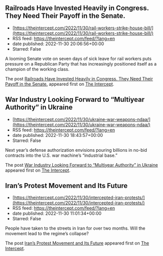 ## Railroads Have Invested Heavily in Congress. They Need Their Payoff in the Senate.
 - [https://theintercept.com/2022/11/30/rail-workers-strike-house-bill/](https://theintercept.com/2022/11/30/rail-workers-strike-house-bill/)
 - RSS feed: https://theintercept.com/feed/?lang=en
 - date published: 2022-11-30 20:06:56+00:00
 - Starred: False

<p>A looming Senate vote on seven days of sick leave for rail workers puts pressure on a Republican Party that has increasingly positioned itself as a champion of the working class.</p>
<p>The post <a href="https://theintercept.com/2022/11/30/rail-workers-strike-house-bill/" rel="nofollow">Railroads Have Invested Heavily in Congress. They Need Their Payoff in the Senate.</a> appeared first on <a href="https://theintercept.com" rel="nofollow">The Intercept</a>.</p>

## War Industry Looking Forward to “Multiyear Authority” in Ukraine
 - [https://theintercept.com/2022/11/30/ukraine-war-weapons-ndaa/](https://theintercept.com/2022/11/30/ukraine-war-weapons-ndaa/)
 - RSS feed: https://theintercept.com/feed/?lang=en
 - date published: 2022-11-30 18:43:57+00:00
 - Starred: False

<p>Next year’s defense authorization envisions pouring billions in no-bid contracts into the U.S. war machine’s “industrial base.”</p>
<p>The post <a href="https://theintercept.com/2022/11/30/ukraine-war-weapons-ndaa/" rel="nofollow">War Industry Looking Forward to “Multiyear Authority” in Ukraine</a> appeared first on <a href="https://theintercept.com" rel="nofollow">The Intercept</a>.</p>

## Iran’s Protest Movement and Its Future
 - [https://theintercept.com/2022/11/30/intercepted-iran-protests/](https://theintercept.com/2022/11/30/intercepted-iran-protests/)
 - RSS feed: https://theintercept.com/feed/?lang=en
 - date published: 2022-11-30 11:01:34+00:00
 - Starred: False

<p>People have taken to the streets in Iran for over two months. Will the movement lead to the regime’s collapse?</p>
<p>The post <a href="https://theintercept.com/2022/11/30/intercepted-iran-protests/" rel="nofollow">Iran’s Protest Movement and Its Future</a> appeared first on <a href="https://theintercept.com" rel="nofollow">The Intercept</a>.</p>
